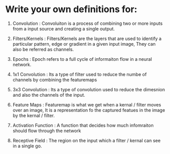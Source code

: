   
# Write your own definitions for:

1) Convolution : Convoluiton is a process of combining two or more inputs from a input source and creating a single output.

2) Filters/Kernels : Filters/Kernels are the layers that are used to identify a particular pattern, edge or gradient in a given input image,
They can also be referred as channels.

3) Epochs : Epoch refers to a full cycle of informaiton flow in a neural network. 

4) 1x1 Convolution : Its a type of filter used to reduce the numbe of channels by combining the featuremaps

5) 3x3 Convolution : Its a type of convolution used to reduce the dimesnion and also the channels of the input.

6) Feature Maps : Featuremap is what we get when a kernal / filter moves over an image, It is a representation fo the captured featues in the image by the kernal / filter. 

7) Activation Function : A function that decides how much infomraiton should flow through the network

8) Receptive Field : The region on the input which a filter / kernal can see in a single go.
